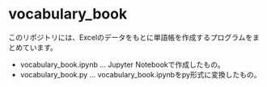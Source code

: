 # vocabulary_book
このリポジトリには、Excelのデータをもとに単語帳を作成するプログラムをまとめています。
- vocabulary_book.ipynb ... Jupyter Notebookで作成したもの。
- vocabulary_book.py ... vocabulary_book.ipynbをpy形式に変換したもの。
